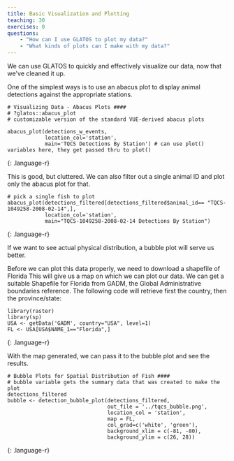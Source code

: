 ```yaml
---
title: Basic Visualization and Plotting
teaching: 30
exercises: 0
questions:
    - "How can I use GLATOS to plot my data?"
    - "What kinds of plots can I make with my data?"
---
```


We can use GLATOS to quickly and effectively visualize our data, now that we've
cleaned it up.

One of the simplest ways is to use an abacus plot to display animal detections
against the appropriate stations.

~~~
# Visualizing Data - Abacus Plots ####
# ?glatos::abacus_plot
# customizable version of the standard VUE-derived abacus plots

abacus_plot(detections_w_events,
            location_col='station',
            main='TQCS Detections By Station') # can use plot() variables here, they get passed thru to plot()
~~~
{: .language-r}

This is good, but cluttered. We can also filter out a single animal ID and plot
only the abacus plot for that.
~~~
# pick a single fish to plot
abacus_plot(detections_filtered[detections_filtered$animal_id== "TQCS-1049258-2008-02-14",],
            location_col='station',
            main="TQCS-1049258-2008-02-14 Detections By Station")
~~~
{: .language-r}




If we want to see actual physical distribution, a bubble plot will serve us better.

Before we can plot this data properly, we need to download a shapefile of Florida
This will give us a map on which we can plot our data. We can get a suitable Shapefile
for Florida from GADM, the Global Administrative boundaries reference. The following
code will retrieve first the country, then the province/state:

~~~
library(raster)
library(sp)
USA <- getData('GADM', country="USA", level=1)
FL <- USA[USA$NAME_1=="Florida",]
~~~
{: .language-r}

With the map generated, we can pass it to the bubble plot and see the results.
~~~
# Bubble Plots for Spatial Distribution of Fish ####
# bubble variable gets the summary data that was created to make the plot
detections_filtered
bubble <- detection_bubble_plot(detections_filtered,
                                out_file = '../tqcs_bubble.png',
                                location_col = 'station',
                                map = FL,
                                col_grad=c('white', 'green'),
                                background_xlim = c(-81, -80),
                                background_ylim = c(26, 28))
~~~
{: .language-r}
